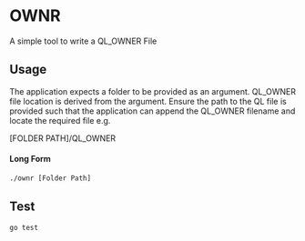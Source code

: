 # OWNR 

A simple tool to write a QL_OWNER File 

## Usage
The application expects a folder to be provided as an argument.
QL_OWNER file location is derived from the argument.
Ensure the path to the QL file is provided such that the application can
append the QL_OWNER filename and locate the required file e.g.

[FOLDER PATH]/QL_OWNER


#### Long Form

```bash
./ownr [Folder Path]
```

## Test

```bash
go test
```
